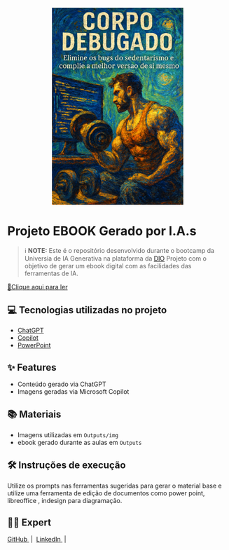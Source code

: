 <p align="center">
<img 
    src="./Outputs/img/capa-ebook.png"
    width="300"
/>
</p>

# Projeto EBOOK Gerado por I.A.s


 > ℹ️ **NOTE:** Este é o repositório desenvolvido durante o bootcamp da Universia de IA Generativa na plataforma da [DIO](https://dio.me)
Projeto com o objetivo de gerar um ebook digital com as facilidades das ferramentas de IA. 

<a href="./Outputs/E-book-SisterKrone.pdf" title="View PDF now"> 📕Clique aqui para ler</a>

## 💻 Tecnologias utilizadas no projeto

- [ChatGPT](https://chat.openai.com/) 
- [Copilot](https://copilot.microsoft.com)
- [PowerPoint](https://www.microsoft.com/en/microsoft-365/powerpoint)


## ✨ Features

- Conteúdo gerado via ChatGPT
- Imagens geradas via Microsoft Copilot

## 📚 Materiais

- Imagens utilizadas em `Outputs/img`
- ebook gerado durante as aulas em `Outputs`

## 🛠️ Instruções de execução

Utilize os prompts nas ferramentas sugeridas para gerar o material base e utilize uma ferramenta de edição de documentos como power point, libreoffice , indesign para diagramação.

## 👨‍💻 Expert

<p>
  <a 
         href="https://github.com/SisterKrone">
         GitHub
     </a>
     &nbsp;|&nbsp;
     <a 
         href="www.linkedin.com/in/luís-cláudio-54a15414a">
         LinkedIn
     </a>
&nbsp;|&nbsp;</p>
</p>
<br/><br/>
<p>
